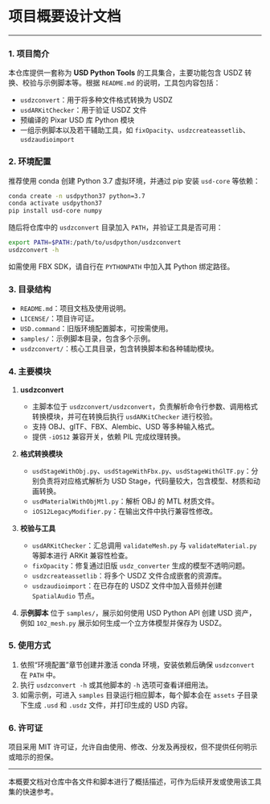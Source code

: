 # 项目概要设计文档

---

### 1. 项目简介
本仓库提供一套称为 **USD Python Tools** 的工具集合，主要功能包含 USDZ 转换、校验与示例脚本等。根据 `README.md` 的说明，工具包内容包括：
- `usdzconvert`：用于将多种文件格式转换为 USDZ
- `usdARKitChecker`：用于验证 USDZ 文件
- 预编译的 Pixar USD 库 Python 模块
- 一组示例脚本以及若干辅助工具，如 `fixOpacity`、`usdzcreateassetlib`、`usdzaudioimport`

### 2. 环境配置
推荐使用 conda 创建 Python 3.7 虚拟环境，并通过 pip 安装 `usd-core` 等依赖：

```bash
conda create -n usdpython37 python=3.7
conda activate usdpython37
pip install usd-core numpy
```

随后将仓库中的 `usdzconvert` 目录加入 `PATH`，并验证工具是否可用：

```bash
export PATH=$PATH:/path/to/usdpython/usdzconvert
usdzconvert -h
```
如需使用 FBX SDK，请自行在 `PYTHONPATH` 中加入其 Python 绑定路径。

### 3. 目录结构
- `README.md`：项目文档及使用说明。
- `LICENSE/`：项目许可证。
- `USD.command`：旧版环境配置脚本，可按需使用。
- `samples/`：示例脚本目录，包含多个示例。
- `usdzconvert/`：核心工具目录，包含转换脚本和各种辅助模块。

### 4. 主要模块
1. **usdzconvert**
   - 主脚本位于 `usdzconvert/usdzconvert`，负责解析命令行参数、调用格式转换模块，并可在转换后执行 `usdARKitChecker` 进行校验。
   - 支持 OBJ、glTF、FBX、Alembic、USD 等多种输入格式。
   - 提供 `-iOS12` 兼容开关，依赖 PIL 完成纹理转换。

2. **格式转换模块**
   - `usdStageWithObj.py`、`usdStageWithFbx.py`、`usdStageWithGlTF.py`：分别负责将对应格式解析为 USD Stage，代码量较大，包含模型、材质和动画转换。
   - `usdMaterialWithObjMtl.py`：解析 OBJ 的 MTL 材质文件。
   - `iOS12LegacyModifier.py`：在输出文件中执行兼容性修改。

3. **校验与工具**
   - `usdARKitChecker`：汇总调用 `validateMesh.py` 与 `validateMaterial.py` 等脚本进行 ARKit 兼容性检查。
   - `fixOpacity`：修复通过旧版 `usdz_converter` 生成的模型不透明问题。
   - `usdzcreateassetlib`：将多个 USDZ 文件合成嵌套的资源库。
   - `usdzaudioimport`：在已存在的 USDZ 文件中加入音频并创建 `SpatialAudio` 节点。

4. **示例脚本**
   位于 `samples/`，展示如何使用 USD Python API 创建 USD 资产，例如 `102_mesh.py` 展示如何生成一个立方体模型并保存为 USDZ。

### 5. 使用方式
1. 依照“环境配置”章节创建并激活 conda 环境，安装依赖后确保 `usdzconvert` 在 `PATH` 中。
2. 执行 `usdzconvert -h` 或其他脚本的 `-h` 选项可查看详细用法。
3. 如需示例，可进入 `samples` 目录运行相应脚本，每个脚本会在 `assets` 子目录下生成 `.usd` 和 `.usdz` 文件，并打印生成的 USD 内容。

### 6. 许可证
项目采用 MIT 许可证，允许自由使用、修改、分发及再授权，但不提供任何明示或暗示的担保。

---

本概要文档对仓库中各文件和脚本进行了概括描述，可作为后续开发或使用该工具集的快速参考。
